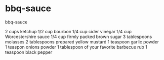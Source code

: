 # bbq-sauce
bbq-sauce

2 cups ketchup
1/2 cup bourbon
1/4 cup cider vinegar
1/4 cup Worcestershire sauce
1/4 cup firmly packed brown sugar
3 tablespoons molasses
2 tablespoons prepared yellow mustard
1 teaspoon garlic powder
1 teaspon onions powder
1 tablespoon of your favorite barbecue rub
1 teaspoon black pepper
